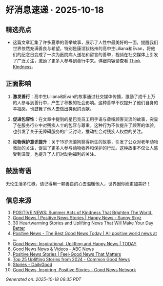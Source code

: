 # 好消息速递 · 2025-10-18

## 精选亮点

- 这篇文章汇集了许多夏季的善举故事，展示了人性中最美好的一面，提醒我们世界依然充满善良与希望。特别是康涅狄格州的高中生Liliana和Evan，将他们的纪念日变成了一次为医院病人送花和留言的善举，视频在社交媒体上引发了广泛关注，激励了更多人参与到善行中来。详细内容请查看 [Think Kindness](https://thinkkindness.org/blog/positive-news-summer-acts-of-kindness-that-brighten-the-world/)。

## 正面影响

1. **激发善行**：高中生Liliana和Evan的故事通过社交媒体传播，激励了成千上万的人参与到善行中，产生了积极的社会影响。这种善举不仅提升了他们自身的幸福感，也鼓舞了他人去做出类似的贡献。

2. **促进包容性**：在文章中提到的星巴克员工用手语与聋哑顾客交流的故事，突显了在服务行业中对残疾人士的包容与尊重。这种行为不仅提升了顾客的体验，也引发了关于无障碍服务的广泛讨论，推动社会对残疾人权益的关注。

3. **动物保护意识提升**：关于15岁流浪狗获得新生的故事，引发了公众对老年动物救助的关注，促进了更多人参与动物收养和保护的行动。这种故事不仅让人感受到温暖，也提升了人们对动物福利的关注。

## 鼓励寄语

无论生活多忙碌，请记得用一颗善良的心去温暖他人，世界因你而更加美好！

## 信息来源
1. [POSITIVE NEWS: Summer Acts of Kindness That Brighten The World.](https://thinkkindness.org/blog/positive-news-summer-acts-of-kindness-that-brighten-the-world/)
2. [Good News | Positive News Stories | Happy News - Sunny Skyz](https://www.sunnyskyz.com/good-news)
3. [30 Heartwarming Stories and Uplifting News That Will Make Your Day Better](https://121clicks.com/inspirations/heartwarming-stories-and-uplifting-news)
4. [Positive News - The Best Good News Today | All positive world news at ...](https://positivenewsfoundation.org/)
5. [Good News: Inspirational, Uplifting and Happy News | TODAY](https://www.today.com/news/good-news)
6. [Good News News & Videos - ABC News](https://abcnews.go.com/alerts/good-news)
7. [Positive News Stories | Feel-Good News That Matters](https://www.positivenews.press/stories)
8. [Top 25 Uplifting Stories from 2024 - Common Good News](https://commongoodnews.org/inspiring/top-25-uplifting-stories-from-2024/)
9. [Stories - DailyGood](https://www.dailygood.org/stories/?filter=recent)
10. [Good News, Inspiring, Positive Stories - Good News Network](https://www.goodnewsnetwork.org/)

_Generated on: 2025-10-18 06:35 PDT_
